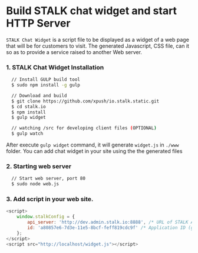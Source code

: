 Build STALK chat widget and start HTTP Server
======================
`STALK Chat Widget` is a script file to be displayed as a widget of a web page that will be for customers to visit. The generated Javascript, CSS file, can it so as to provide a service raised to another Web server.

### 1. STALK Chat Widget Installation
``` bash
  // Install GULP build tool
  $ sudo npm install -g gulp

  // Download and build
  $ git clone https://github.com/xpush/io.stalk.static.git
  $ cd stalk.io
  $ npm install
  $ gulp widget

  // watching /src for developing client files (OPTIONAL)
  $ gulp watch
```

After execute `gulp widget` command,  it will generate `widget.js` in `./www` folder. You can add chat widget in your site using the the generated files

### 2. Starting web server
``` bash
  // Start web server, port 80
  $ sudo node web.js
```  

### 3. Add script in your web site.

``` javascript
<script>
    window.stalkConfig = {
        api_server: 'http://dev.admin.stalk.io:8888', /* URL of STALK Admin Server */
        id: 'a80857e6-7d3e-11e5-8bcf-feff819cdc9f' /* Application ID (generated by STALK Admin Server) */
    };
</script>
<script src="http://localhost/widget.js"></script>
```
